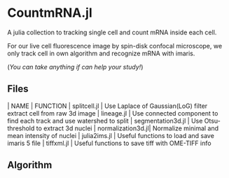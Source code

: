 # CountmRNA.jl

A julia collection to tracking single cell and count mRNA inside each cell.

For our live cell fluorescence image by spin-disk confocal microscope, we only
track cell in own algorithm and recognize mRNA with imaris.

(_You can take anything if can help your study!_)

## Files
| NAME              | FUNCTION
| splitcell.jl      | Use Laplace of Gaussian(LoG) filter extract cell from raw 3d image
| lineage.jl        | Use connected component to find each track and use watershed to split
| segmentation3d.jl | Use Otsu-threshold to extract 3d nuclei 
| normalization3d.jl| Normalize minimal and mean intensity of nuclei
| julia2ims.jl      | Useful functions to load and save imaris 5 file
| tiffxml.jl        | Useful functions to save tiff with OME-TIFF info

## Algorithm

